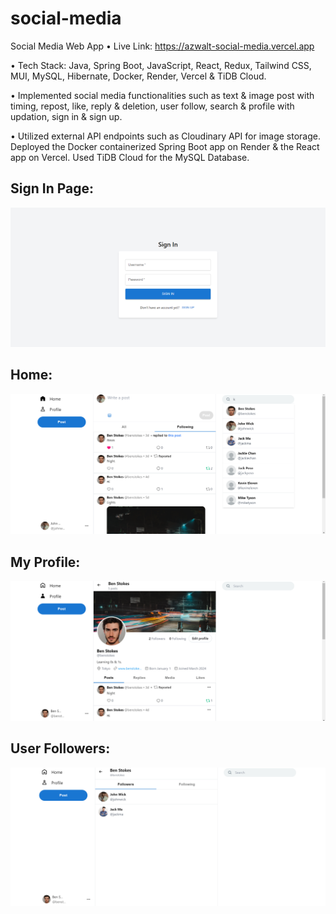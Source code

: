 # social-media

Social Media Web App • Live Link: https://azwalt-social-media.vercel.app

• Tech Stack: Java, Spring Boot, JavaScript, React, Redux, Tailwind CSS, MUI, MySQL, Hibernate, Docker, Render, Vercel & TiDB Cloud.

• Implemented social media functionalities such as text & image post with timing, repost, like, reply & deletion, user follow, search & profile with updation, sign in & sign up.

• Utilized external API endpoints such as Cloudinary API for image storage. Deployed the Docker containerized Spring Boot app on Render & the React app on Vercel. Used TiDB Cloud for the MySQL Database.


## Sign In Page:

![Sign In Page](https://github.com/bbazwalt/social-media/blob/main/screenshots/sign-in-page.png)

## Home:

![Home](https://github.com/bbazwalt/social-media/blob/main/screenshots/home.png)

## My Profile:

![My Profile](https://github.com/bbazwalt/social-media/blob/main/screenshots/my-profile.png)

## User Followers:

![Users Followers](https://github.com/bbazwalt/social-media/blob/main/screenshots/user-followers.png)
